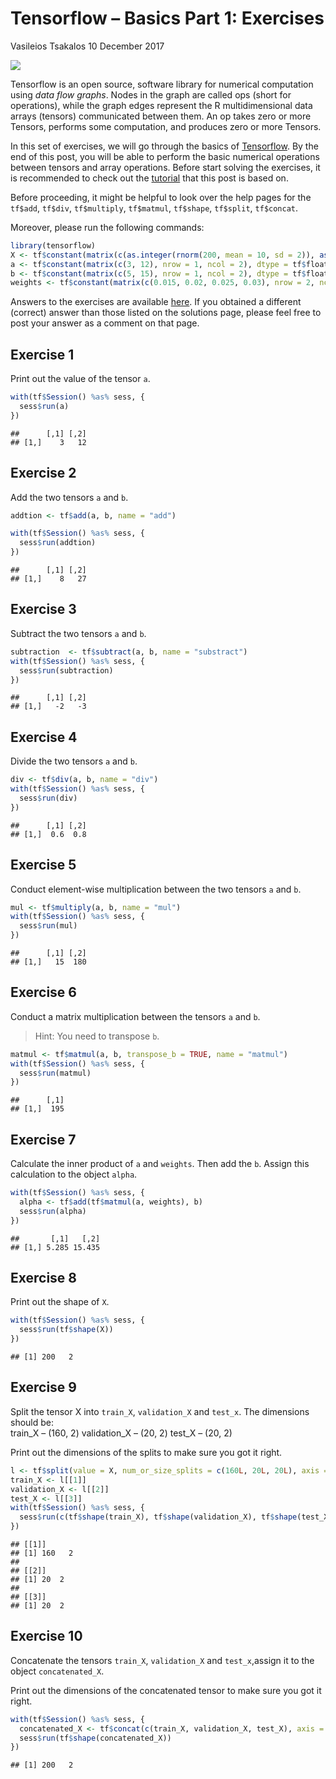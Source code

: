 Tensorflow – Basics Part 1: Exercises
================
Vasileios Tsakalos
10 December 2017

![](https://www.r-exercises.com/wp-content/uploads/2017/11/unnamed.jpg)

Tensorflow is an open source, software library for numerical computation
using *data flow graphs*. Nodes in the graph are called ops (short for
operations), while the graph edges represent the R multidimensional data
arrays (tensors) communicated between them. An op takes zero or more
Tensors, performs some computation, and produces zero or more Tensors.

In this set of exercises, we will go through the basics of
[Tensorflow](https://www.tensorflow.org/). By the end of this post, you
will be able to perform the basic numerical operations between tensors
and array operations. Before start solving the exercises, it is
recommended to check out the
[tutorial](https://www.r-exercises.com/2017/11/26/tensorflow-basics-12/)
that this post is based on.

Before proceeding, it might be helpful to look over the help pages for
the `tf$add`, `tf$div`, `tf$multiply`, `tf$matmul`, `tf$shape`,
`tf$split`, `tf$concat`.

Moreover, please run the following commands:

``` r
library(tensorflow)
X <- tf$constant(matrix(c(as.integer(rnorm(200, mean = 10, sd = 2)), as.integer(rnorm(200, mean = 50, sd = 10))), nrow = 200, ncol = 2))
a <- tf$constant(matrix(c(3, 12), nrow = 1, ncol = 2), dtype = tf$float32, name = "a")
b <- tf$constant(matrix(c(5, 15), nrow = 1, ncol = 2), dtype = tf$float32, name = "b")
weights <- tf$constant(matrix(c(0.015, 0.02, 0.025, 0.03), nrow = 2, ncol = 2), dtype = tf$float32, name = "weights")
```

Answers to the exercises are available
[here](https://www.r-exercises.com/2017/12/10/tensorflow-basics-part-1-solutions).
If you obtained a different (correct) answer than those listed on the
solutions page, please feel free to post your answer as a comment on
that page.

## Exercise 1

Print out the value of the tensor `a`.

``` r
with(tf$Session() %as% sess, {
  sess$run(a)
})
```

    ##      [,1] [,2]
    ## [1,]    3   12

## Exercise 2

Add the two tensors `a` and `b`.

``` r
addtion <- tf$add(a, b, name = "add")

with(tf$Session() %as% sess, {
  sess$run(addtion)
})
```

    ##      [,1] [,2]
    ## [1,]    8   27

## Exercise 3

Subtract the two tensors `a` and `b`.

``` r
subtraction  <- tf$subtract(a, b, name = "substract")
with(tf$Session() %as% sess, {
  sess$run(subtraction)
})
```

    ##      [,1] [,2]
    ## [1,]   -2   -3

## Exercise 4

Divide the two tensors `a` and `b`.

``` r
div <- tf$div(a, b, name = "div")
with(tf$Session() %as% sess, {
  sess$run(div)
})
```

    ##      [,1] [,2]
    ## [1,]  0.6  0.8

## Exercise 5

Conduct element-wise multiplication between the two tensors `a` and `b`.

``` r
mul <- tf$multiply(a, b, name = "mul")
with(tf$Session() %as% sess, {
  sess$run(mul)
})
```

    ##      [,1] [,2]
    ## [1,]   15  180

## Exercise 6

Conduct a matrix multiplication between the tensors `a` and `b`.

> Hint: You need to transpose `b`.

``` r
matmul <- tf$matmul(a, b, transpose_b = TRUE, name = "matmul")
with(tf$Session() %as% sess, {
  sess$run(matmul)
})
```

    ##      [,1]
    ## [1,]  195

## Exercise 7

Calculate the inner product of `a` and `weights`. Then add the `b`.
Assign this calculation to the object `alpha`.

``` r
with(tf$Session() %as% sess, {
  alpha <- tf$add(tf$matmul(a, weights), b)
  sess$run(alpha)
})
```

    ##       [,1]   [,2]
    ## [1,] 5.285 15.435

## Exercise 8

Print out the shape of `X`.

``` r
with(tf$Session() %as% sess, {
  sess$run(tf$shape(X))
})
```

    ## [1] 200   2

## Exercise 9

Split the tensor X into `train_X`, `validation_X` and `test_x`. The
dimensions should be:  
train\_X – (160, 2) validation\_X – (20, 2) test\_X – (20, 2)

Print out the dimensions of the splits to make sure you got it
right.

``` r
l <- tf$split(value = X, num_or_size_splits = c(160L, 20L, 20L), axis = 0L)
train_X <- l[[1]]
validation_X <- l[[2]]
test_X <- l[[3]]
with(tf$Session() %as% sess, {
  sess$run(c(tf$shape(train_X), tf$shape(validation_X), tf$shape(test_X)))
})
```

    ## [[1]]
    ## [1] 160   2
    ## 
    ## [[2]]
    ## [1] 20  2
    ## 
    ## [[3]]
    ## [1] 20  2

## Exercise 10

Concatenate the tensors `train_X`, `validation_X` and `test_x`,assign it
to the object `concatenated_X`.

Print out the dimensions of the concatenated tensor to make sure you got
it right.

``` r
with(tf$Session() %as% sess, {
  concatenated_X <- tf$concat(c(train_X, validation_X, test_X), axis = 0L, name = "concat")
  sess$run(tf$shape(concatenated_X))
})
```

    ## [1] 200   2
